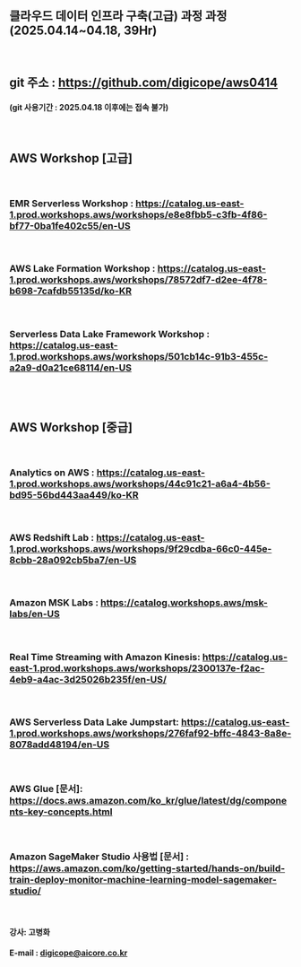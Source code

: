 ##  클라우드 데이터 인프라 구축(고급) 과정 과정 (2025.04.14~04.18, 39Hr)
<br>

## git 주소 :    https://github.com/digicope/aws0414
#### (git 사용기간 : 2025.04.18 이후에는 접속 불가)
<br>

## AWS Workshop [고급]
<br>


### EMR Serverless Workshop : https://catalog.us-east-1.prod.workshops.aws/workshops/e8e8fbb5-c3fb-4f86-bf77-0ba1fe402c55/en-US
<br>

### AWS Lake Formation Workshop : https://catalog.us-east-1.prod.workshops.aws/workshops/78572df7-d2ee-4f78-b698-7cafdb55135d/ko-KR
<br>

### Serverless Data Lake Framework Workshop : https://catalog.us-east-1.prod.workshops.aws/workshops/501cb14c-91b3-455c-a2a9-d0a21ce68114/en-US
<br>
<br>

## AWS Workshop [중급]
<br>

### Analytics on AWS : https://catalog.us-east-1.prod.workshops.aws/workshops/44c91c21-a6a4-4b56-bd95-56bd443aa449/ko-KR
<br>

### AWS Redshift Lab : https://catalog.us-east-1.prod.workshops.aws/workshops/9f29cdba-66c0-445e-8cbb-28a092cb5ba7/en-US
<br>

### Amazon MSK Labs : https://catalog.workshops.aws/msk-labs/en-US
<br>

### Real Time Streaming with Amazon Kinesis: https://catalog.us-east-1.prod.workshops.aws/workshops/2300137e-f2ac-4eb9-a4ac-3d25026b235f/en-US/
<br>

###  AWS Serverless Data Lake Jumpstart: https://catalog.us-east-1.prod.workshops.aws/workshops/276faf92-bffc-4843-8a8e-8078add48194/en-US
<br>

### AWS Glue [문서]: https://docs.aws.amazon.com/ko_kr/glue/latest/dg/components-key-concepts.html
<br>

### Amazon SageMaker Studio 사용법 [문서] : https://aws.amazon.com/ko/getting-started/hands-on/build-train-deploy-monitor-machine-learning-model-sagemaker-studio/
<br>

#### 강사: 고병화
#### E-mail : digicope@aicore.co.kr

<br>
<br>
<br>
